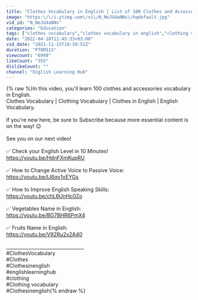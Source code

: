 ```yaml
---
title: "Clothes Vocabulary in English | List of 100 Clothes and Accessories | Clothes in English"
image: "https:\/\/i.ytimg.com\/vi\/N_NeJU4aNNs\/hqdefault.jpg"
vid_id: "N_NeJU4aNNs"
categories: "Education"
tags: ["clothes vocabulary","clothes vocabulary in english","clothing vocabulary"]
date: "2022-04-18T11:45:33+03:00"
vid_date: "2021-11-15T10:39:51Z"
duration: "PT8M11S"
viewcount: "6998"
likeCount: "355"
dislikeCount: ""
channel: "English Learning Hub"
---
```

{% raw %}In this video, you'll learn 100 clothes and accessories vocabulary in English. <br />Clothes Vocabulary | Clothing Vocabulary | Clothes in English | English Vocabulary.<br /><br />If you're new here, be sure to Subscribe because more essential content is on the way! 😉<br /><br />See you on our next video!<br /><br />✅ Check your English Level in 10 Minutes!<br /><a rel="nofollow" target="blank" href="https://youtu.be/HdnFXmKupRU">https://youtu.be/HdnFXmKupRU</a><br /><br />✅ How to Change Active Voice to Passive Voice:<br /><a rel="nofollow" target="blank" href="https://youtu.be/IJ6qv1vEYGs">https://youtu.be/IJ6qv1vEYGs</a><br /><br />✅ How to Improve English Speaking Skills:<br /><a rel="nofollow" target="blank" href="https://youtu.be/chL6UnHc0Zo">https://youtu.be/chL6UnHc0Zo</a><br /><br />✅ Vegetables Name in English:<br /><a rel="nofollow" target="blank" href="https://youtu.be/BG7BHR6PmX4">https://youtu.be/BG7BHR6PmX4</a><br /><br />✅ Fruits Name in English:<br /><a rel="nofollow" target="blank" href="https://youtu.be/V92Ru2x2A40">https://youtu.be/V92Ru2x2A40</a><br /><br />_________________________________<br />#ClothesVocabulary<br />#Clothes<br />#Clothesinenglish<br />#englishlearninghub<br />#clothing<br />#Clothing vocabulary<br />#Clothesinenglish{% endraw %}
